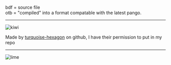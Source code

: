 bdf = source file  
otb = "compiled" into a format compatable with the latest pango.

---

![kiwi](https://i.imgur.com/HtStYLh.png)

Made by [turquoise-hexagon](https://github.com/turquoise-hexagon) on github, I have their permission to put in my repo

---

![lime](https://i.imgur.com/S4VkVWm.png)
